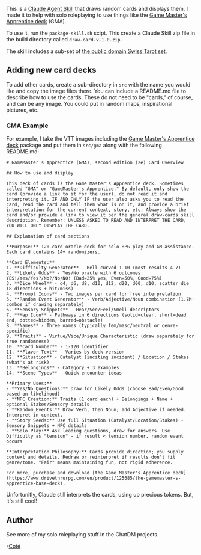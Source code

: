 This is a [Claude Agent Skill](https://docs.claude.com/en/docs/claude-code/skills) that draws random cards and displays them. I made it to help with solo roleplaying to use things like the [Game Master's Apprentice deck](https://www.drivethrurpg.com/en/product/125685/the-gamemaster-s-apprentice-base-deck) (GMA).

To use it, run the `package-skill.sh` scipt. This create a Claude Skill zip file in the build directory called `draw-card-v-1.0.zip`.

The skill includes a sub-set of [the public domain Swiss Tarot set](https://en.wikipedia.org/wiki/Swiss_Tarot). 

## Adding new card decks

To add other cards, create a sub-directory in `src` with the name you would like and copy the image files there. You can include a README.md file to describe how to use the cards. These do not need to be "cards," of course, and can be any image. You could put in random maps, inspirational pictures, etc.

### GMA Example

For example, I take the VTT images including the [Game Master's Apprentice deck](https://www.drivethrurpg.com/en/product/125685/the-gamemaster-s-apprentice-base-deck) package and put them in `src/gma` along with the following README.md:

```
# GameMaster's Apprentice (GMA), second edition (2e) Card Overview

## How to use and display

This deck of cards is the Game Master's Apprentice deck. Sometimes called "GMA" or "GameMaster's Apprentice." By default, only show the card (provide a link to it for the user), do not read it and interpreting it. IF AND ONLY IF the user also asks you to read the card, read the card and tell them what is on it, and provide a brief interpretation for the current context, story, etc. Always show the card and/or provide a link to view it per the general draw-cards skill description. Remember: UNLESS ASKED TO READ AND INTERPRET THE CARD, YOU WILL ONLY DISPLAY THE CARD.

## Explanation of card sections

**Purpose:** 120-card oracle deck for solo RPG play and GM assistance. Each card contains 14+ randomizers.

**Card Elements:**
1. **Difficulty Generator** - Bell-curved 1-10 (most results 4-7)
2. **Likely Odds** - Yes/No oracle with 6 outcomes: YES!/Yes/Yes?/No?/No/NO! (Bad=25% yes, Even=50%, Good=75%)
3. **Dice Wheel** - d4, d6, d8, d10, d12, d20, d00, d10, scatter die (8 directions + hit/miss)
4. **Prompt Icons** - Two images per card for free interpretation
5. **Random Event Generator** - Verb/Adjective/Noun combination (1.7M+ combos if drawing separately)
6. **Sensory Snippets** - Hear/See/Feel/Smell descriptors
7. **Map Icon** - Pathways in 6 directions (solid=clear, short=dead end, dotted=hidden, barred=obstacle)
8. **Names** - Three names (typically fem/masc/neutral or genre-specific)
9. **Traits** - Virtue/Vice/Unique Characteristic (draw separately for true randomness)
10. **Card Number** - 1-120 identifier
11. **Flavor Text** - Varies by deck version
12. **Situation** - Catalyst (inciting incident) / Location / Stakes (what's at risk)
13. **Belongings** - Category + 3 examples
14. **Scene Types** - Quick encounter ideas

**Primary Uses:**
- **Yes/No Questions:** Draw for Likely Odds (choose Bad/Even/Good based on likelihood)
- **NPC Creation:** Traits (1 card each) + Belongings + Name + optional Stakes/Sensory details
- **Random Events:** Draw Verb, then Noun; add Adjective if needed. Interpret in context.
- **Story Seeds:** Use full Situation (Catalyst/Location/Stakes) + Sensory Snippets + NPC details
- **Solo Play:** Ask leading questions, draw for answers. Use Difficulty as "tension" - if result < tension number, random event occurs

**Interpretation Philosophy:** Cards provide direction; you supply context and details. Redraw or reinterpret if results don't fit genre/tone. "Fair" means maintaining fun, not rigid adherence.

For more, purchase and download [the Game Master's Apprentice deck](https://www.drivethrurpg.com/en/product/125685/the-gamemaster-s-apprentice-base-deck).
```

Unfortunitly, Claude still interprets the cards, using up precious tokens. But, it's still cool!

## Author

See more of my solo roleplaying stuff in the ChatDM projects.

-[Coté](https://cote.io)